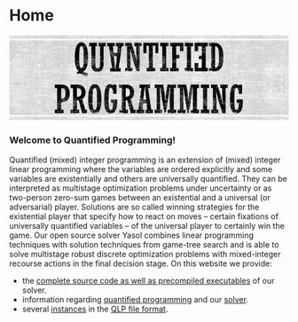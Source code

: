 # Home

![HomePic](images/HomePic.png)

### Welcome to Quantified Programming!

Quantified (mixed) integer programming is an extension of (mixed) integer linear programming where the variables are ordered explicitly and some variables are existentially and others are universally quantified. They can be interpreted as multistage optimization problems under uncertainty or as two-person zero-sum games between an existential and a universal (or adversarial) player. Solutions are so called winning strategies for the existential player that specify how to react on moves – certain fixations of universally quantified variables – of the universal player to certainly win the game. Our open source solver Yasol combines linear programming techniques with solution techniques from game-tree search and is able to solve multistage robust discrete optimization problems with mixed-integer recourse actions in the final decision stage. On this website we provide:

 * the [complete source code as well as precompiled executables](Download.md) of our solver. 
 * information regarding [quantified programming](QMips.md) and our [solver](About_Yasol.md).
 * several [instances](Instances.md) in the [QLP file format](About_Yasol.md#the-qlp-file-format).
